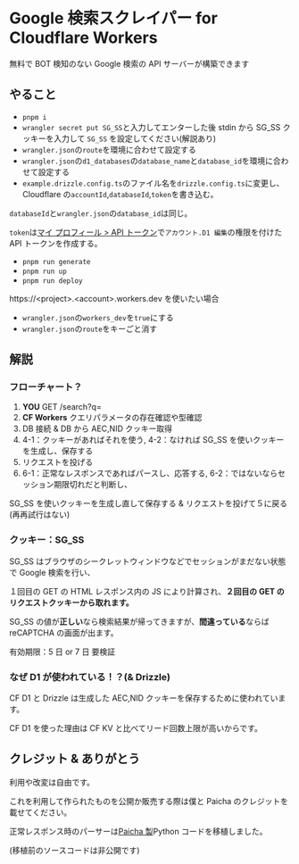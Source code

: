 # Google 検索スクレイパー for Cloudflare Workers

無料で BOT 検知のない Google 検索の API サーバーが構築できます

## やること

-   `pnpm i`
-   `wrangler secret put SG_SS`と入力してエンターした後 stdin から SG_SS クッキーを入力して `SG_SS` を設定してください(解説あり)
-   `wrangler.json`の`route`を環境に合わせて設定する
-   `wrangler.json`の`d1_databases`の`database_name`と`database_id`を環境に合わせて設定する
-   `example.drizzle.config.ts`のファイル名を`drizzle.config.ts`に変更し、Cloudflare の`accountId`,`databaseId`,`token`を書き込む。

`databaseId`と`wrangler.json`の`database_id`は同じ。

`token`は[マイ プロフィール > API トークン](https://dash.cloudflare.com/profile/api-tokens)で`アカウント.D1 編集`の権限を付けた API トークンを作成する。

-   `pnpm run generate`
-   `pnpm run up`
-   `pnpm run deploy`

https://\<project>.\<account>.workers.dev を使いたい場合

-   `wrangler.json`の`workers_dev`を`true`にする
-   `wrangler.json`の`route`をキーごと消す

## 解説

### フローチャート？

1. **YOU** GET /search?q=
2. **CF Workers** クエリパラメータの存在確認や型確認
3. DB 接続 & DB から AEC,NID クッキー取得
4. 4-1：クッキーがあればそれを使う, 4-2：なければ SG_SS を使いクッキーを生成し、保存する
5. リクエストを投げる
6. 6-1：正常なレスポンスであればパースし、応答する, 6-2：ではないならセッション期限切れだと判断し、

SG_SS を使いクッキーを生成し直して保存する & リクエストを投げて５に戻る(再再試行はない)

### クッキー：SG_SS

SG_SS はブラウザのシークレットウィンドウなどでセッションがまだない状態で Google 検索を行い、

１回目の GET の HTML レスポンス内の JS により計算され、**２回目の GET のリクエストクッキーから取れます。**

SG_SS の値が**正しい**なら検索結果が帰ってきますが、**間違っている**ならば reCAPTCHA の画面が出ます。

有効期限：5 日 or 7 日 要検証

### なぜ D1 が使われている！？(& Drizzle)

CF D1 と Drizzle は生成した AEC,NID クッキーを保存するために使われています。

CF D1 を使った理由は CF KV と比べてリード回数上限が高いからです。

## クレジット & ありがとう

利用や改変は自由です。

これを利用して作られたものを公開か販売する際は僕と Paicha のクレジットを載せてください。

正常レスポンス時のパーサーは[Paicha 製](https://voids.top/)Python コードを移植しました。

(移植前のソースコードは非公開です)
